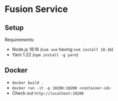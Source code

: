 # Fusion Service

## Setup

Requirements:

- Node.js 18.16 (`nvm use` having `nvm install 18.16`)
- Yarn 1.22 (`npm install -g yarn`)

## Docker

* `docker build .`
* `docker run -it -p 10200:10200 <container-id>`
* Check out `http://localhost:10200`
